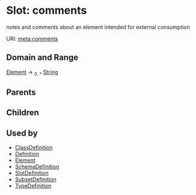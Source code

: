 
# Slot: comments


notes and comments about an element intended for external consumption

URI: [meta:comments](https://w3id.org/biolink/biolinkml/meta/comments)

## Domain and Range

[Element](Element.md) ->  <sub>0..*</sub> [String](String.md)

## Parents


## Children


## Used by

 * [ClassDefinition](ClassDefinition.md)
 * [Definition](Definition.md)
 * [Element](Element.md)
 * [SchemaDefinition](SchemaDefinition.md)
 * [SlotDefinition](SlotDefinition.md)
 * [SubsetDefinition](SubsetDefinition.md)
 * [TypeDefinition](TypeDefinition.md)
